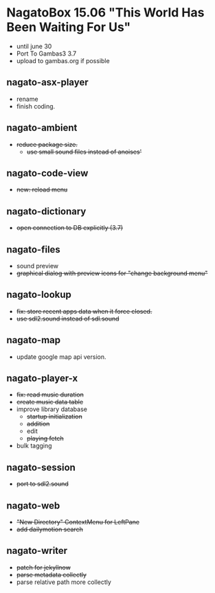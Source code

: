 # NagatoBox 15.06 "This World Has Been Waiting For Us"

+ until june 30
+ Port To Gambas3 3.7
+ upload to gambas.org if possible

## nagato-asx-player

+ rename
+ finish coding.

## nagato-ambient

+ ~~reduce package size.~~
    + ~~use small sound files instead of anoises'~~

## nagato-code-view

+ ~~new: reload menu~~

## nagato-dictionary

+ ~~open connection to DB explicitly (3.7)~~

## nagato-files

+ sound preview
+ ~~graphical dialog with preview icons for "change background menu"~~

## nagato-lookup

+ ~~fix: store recent apps data when it force closed.~~
+ ~~use sdl2.sound instead of sdl.sound~~

## nagato-map

+ update google map api version.

## nagato-player-x

+ ~~fix: read music duration~~
+ ~~create music data table~~
+ improve library database
    + ~~startup initialization~~
    + ~~addition~~
    + edit
    + ~~playing fetch~~
+ bulk tagging

## nagato-session

+ ~~port to sdl2.sound~~

## nagato-web

+ ~~"New Directory" ContextMenu for LeftPane~~
+ ~~add dailymotion search~~

## nagato-writer

+ ~~patch for jekyllnow~~
+ ~~parse metadata collectly~~
+ parse relative path more collectly
